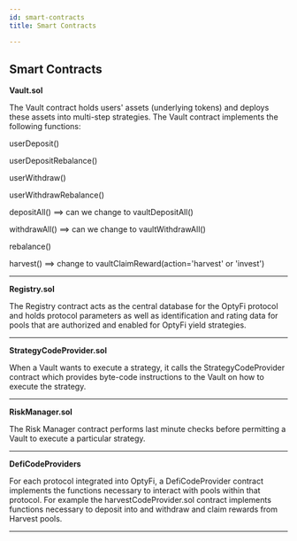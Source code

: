 ```yaml
---
id: smart-contracts
title: Smart Contracts

---
```


## Smart Contracts

**Vault.sol** 

The Vault contract holds users' assets (underlying tokens) and deploys these assets into multi-step strategies. The Vault contract implements the following functions:

userDeposit()

userDepositRebalance()

userWithdraw()

userWithdrawRebalance()

depositAll() ==> can we change to vaultDepositAll()

withdrawAll() ==> can we change to vaultWithdrawAll()

rebalance()

harvest() ==> change to vaultClaimReward(action='harvest' or 'invest')

------

**Registry.sol** 

The Registry contract acts as the central database for the OptyFi protocol and holds protocol parameters as well as identification and rating data for pools that are authorized and enabled for OptyFi yield strategies.    

------

**StrategyCodeProvider.sol**

When a Vault wants to execute a strategy, it calls the StrategyCodeProvider contract which provides byte-code instructions to the Vault on how to execute the strategy.  

-----

**RiskManager.sol**

The Risk Manager contract performs last minute checks before permitting a Vault to execute a particular strategy. 

---

**DefiCodeProviders**

For each protocol integrated into OptyFi, a DefiCodeProvider contract implements the functions necessary to interact with pools within that protocol. For example the harvestCodeProvider.sol contract implements functions necessary to deposit into and withdraw and claim rewards from Harvest pools.

---






